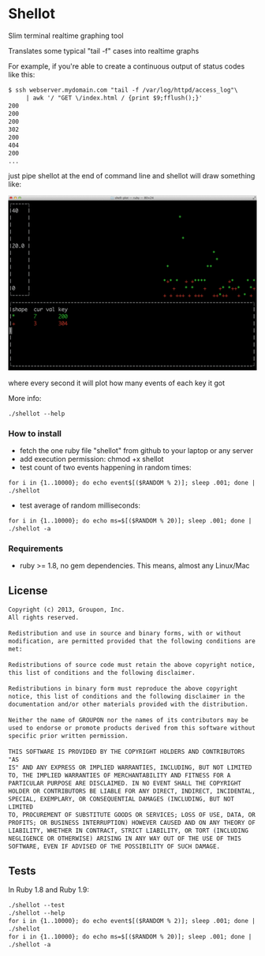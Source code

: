 Shellot
==========

Slim terminal realtime graphing tool

Translates some typical "tail -f" cases into realtime graphs

For example, if you're able to create a continuous output of status codes like this:
```
$ ssh webserver.mydomain.com "tail -f /var/log/httpd/access_log"\
     | awk '/ "GET \/index.html / {print $9;fflush();}'
200
200
200
302
200
404
200
...

```

just pipe shellot at the end of command line and shellot will draw something like:

![](shellot.png?raw=true)

where every second it will plot how many events of each key it got

More info:
```
./shellot --help
```

### How to install ###
* fetch the one ruby file "shellot" from github to your laptop or any server
* add execution permission: chmod +x shellot
* test count of two events happening in random times:
```
for i in {1..10000}; do echo event$[($RANDOM % 2)]; sleep .001; done | ./shellot
```
* test average of random milliseconds:
```
for i in {1..10000}; do echo ms=$[($RANDOM % 20)]; sleep .001; done | ./shellot -a
```

### Requirements ###
* ruby >= 1.8, no gem dependencies. This means, almost any Linux/Mac

License
-------

    Copyright (c) 2013, Groupon, Inc.
    All rights reserved.

    Redistribution and use in source and binary forms, with or without
    modification, are permitted provided that the following conditions are
    met:

    Redistributions of source code must retain the above copyright notice,
    this list of conditions and the following disclaimer.

    Redistributions in binary form must reproduce the above copyright
    notice, this list of conditions and the following disclaimer in the
    documentation and/or other materials provided with the distribution.

    Neither the name of GROUPON nor the names of its contributors may be
    used to endorse or promote products derived from this software without
    specific prior written permission.

    THIS SOFTWARE IS PROVIDED BY THE COPYRIGHT HOLDERS AND CONTRIBUTORS "AS
    IS" AND ANY EXPRESS OR IMPLIED WARRANTIES, INCLUDING, BUT NOT LIMITED
    TO, THE IMPLIED WARRANTIES OF MERCHANTABILITY AND FITNESS FOR A
    PARTICULAR PURPOSE ARE DISCLAIMED. IN NO EVENT SHALL THE COPYRIGHT
    HOLDER OR CONTRIBUTORS BE LIABLE FOR ANY DIRECT, INDIRECT, INCIDENTAL,
    SPECIAL, EXEMPLARY, OR CONSEQUENTIAL DAMAGES (INCLUDING, BUT NOT LIMITED
    TO, PROCUREMENT OF SUBSTITUTE GOODS OR SERVICES; LOSS OF USE, DATA, OR
    PROFITS; OR BUSINESS INTERRUPTION) HOWEVER CAUSED AND ON ANY THEORY OF
    LIABILITY, WHETHER IN CONTRACT, STRICT LIABILITY, OR TORT (INCLUDING
    NEGLIGENCE OR OTHERWISE) ARISING IN ANY WAY OUT OF THE USE OF THIS
    SOFTWARE, EVEN IF ADVISED OF THE POSSIBILITY OF SUCH DAMAGE.

Tests
-----
In Ruby 1.8 and Ruby 1.9:
```
./shellot --test
./shellot --help
for i in {1..10000}; do echo event$[($RANDOM % 2)]; sleep .001; done | ./shellot
for i in {1..10000}; do echo ms=$[($RANDOM % 20)]; sleep .001; done | ./shellot -a

```
